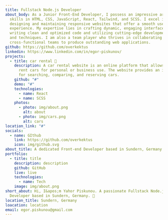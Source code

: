 ```yaml
---
title: Fullstack Node.js Developer
about_body: As a Junior Front-End Developer, I possess an impressive arsenal of
  skills in HTML, CSS, JavaScript, React, Tailwind, and SCSS. I excel in
  designing and maintaining responsive websites that offer a smooth user
  experience. My expertise lies in crafting dynamic, engaging interfaces through
  writing clean and optimized code and utilizing cutting-edge development tools
  and techniques. I am also a team player who thrives in collaborating with
  cross-functional teams to produce outstanding web applications.
github: https://github.com/overkektus
linkedin: https://www.linkedin.com/in/egor-piskunov/
projects:
  - title: car rental 🚗
    description: A car rental website is an online platform that allows users to
      rent cars for personal or business use. The website provides an interface
      for searching, comparing, and reserving cars.
    github: "#"
    demo: "#"
    technologies:
      - name: React
      - name: SCSS
    photos:
      - photo: img/about.png
        alt: about
      - photo: img/cars.png
        alt: cars
location_link: "#"
socials:
  - name: GIthub
    link: https://github.com/overkektus
    icon: img/github.svg
about_title: A dedicated Front-end Developer based in Sundern, Germany 📍
portfolio:
  - title: title
    description: description
    github: GitHub
    live: live
    technologies:
      - name: Tech
    image: img/about.png
short_about: Hi, I&apos;m Yahor Piskunou. A passionate Fullstack Node.js
  Developer based in Sundern, Germany. 📍
location_title: Sundern, Germany
loacation: location
email: egor.piskunou@gmail.com
---
```

